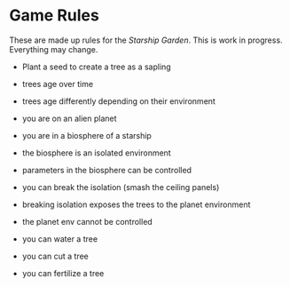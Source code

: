 # Game Rules

These are made up rules for the _Starship Garden_. This is work in progress. Everything may change.

- Plant a seed to create a tree as a sapling

- trees age over time
- trees age differently depending on their environment

- you are on an alien planet
- you are in a biosphere of a starship
- the biosphere is an isolated environment
- parameters in the biosphere can be controlled

- you can break the isolation (smash the ceiling panels)
- breaking isolation exposes the trees to the planet environment
- the planet env cannot be controlled

- you can water a tree
- you can cut a tree
- you can fertilize a tree
